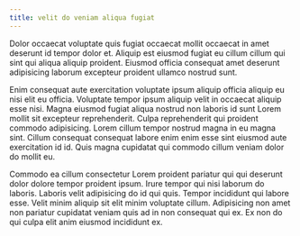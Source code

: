 ```yaml
---
title: velit do veniam aliqua fugiat
---
```


Dolor occaecat voluptate quis fugiat occaecat mollit occaecat in amet deserunt id tempor dolor et. Aliquip est eiusmod fugiat eu cillum cillum qui sint qui aliqua aliquip proident. Eiusmod officia consequat amet deserunt adipisicing laborum excepteur proident ullamco nostrud sunt.

Enim consequat aute exercitation voluptate ipsum aliquip officia aliquip eu nisi elit eu officia. Voluptate tempor ipsum aliquip velit in occaecat aliquip esse nisi. Magna eiusmod fugiat aliqua nostrud non laboris id sunt Lorem mollit sit excepteur reprehenderit. Culpa reprehenderit qui proident commodo adipisicing. Lorem cillum tempor nostrud magna in eu magna sint. Cillum consequat consequat labore enim enim esse sint eiusmod aute exercitation id id. Quis magna cupidatat qui commodo cillum veniam dolor do mollit eu.

Commodo ea cillum consectetur Lorem proident pariatur qui qui deserunt dolor dolore tempor proident ipsum. Irure tempor qui nisi laborum do laboris. Laboris velit adipisicing do id qui quis. Tempor incididunt qui labore esse. Velit minim aliquip sit elit minim voluptate cillum. Adipisicing non amet non pariatur cupidatat veniam quis ad in non consequat qui ex. Ex non do qui culpa elit anim eiusmod incididunt ex.
